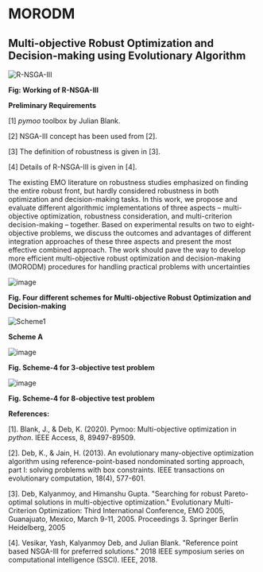 # MORODM
## Multi-objective Robust Optimization and Decision-making using Evolutionary Algorithm

![R-NSGA-III](https://github.com/deepanshuIITM/MORODM/assets/137225940/9004e11b-f8c1-41ee-84ab-c5df11a07198)

**Fig: Working of R-NSGA-III**


**Preliminary Requirements**

[1] _pymoo_ toolbox by Julian Blank.

[2] NSGA-III concept has been used from [2].

[3] The definition of robustness is given in [3].

[4] Details of R-NSGA-III is given in [4].

The existing EMO literature on robustness studies emphasized on finding the entire robust front, 
but hardly considered robustness in both optimization and decision-making tasks. In this work, 
we propose and evaluate different algorithmic implementations of three aspects – multi-objective 
optimization, robustness consideration, and multi-criterion decision-making – together. Based on 
experimental results on two to eight-objective problems, we discuss the outcomes and advantages of 
different integration approaches of these three aspects and present the most effective combined approach. 
The work should pave the way to develop more efficient multi-objective robust optimization and 
decision-making (MORODM) procedures for handling practical problems with uncertainties



![image](https://github.com/deepanshuIITM/MORODM/assets/137225940/a6b70478-b5fe-49b8-ae2b-4171e58dd96d)


**Fig. Four different schemes for Multi-objective Robust Optimization and Decision-making**

![Scheme1](https://github.com/deepanshuIITM/MORODM/assets/137225940/5ad1a0b6-f1d1-4771-a358-3352c71a648f|width=10)

**Scheme A**



![image](https://github.com/deepanshuIITM/MORODM/assets/137225940/3014226a-ce5b-48f5-b285-285315902056)


**Fig. Scheme-4 for 3-objective test problem**

![image](https://github.com/deepanshuIITM/MORODM/assets/137225940/79a1d45b-c9f5-4312-a54b-3111d53215f3)


**Fig. Scheme-4 for 8-objective test problem**


**References:**

[1]. Blank, J., & Deb, K. (2020). Pymoo: Multi-objective optimization in _python_. IEEE Access, 8, 89497-89509.

[2]. Deb, K., & Jain, H. (2013). An evolutionary many-objective optimization algorithm using reference-point-based nondominated sorting approach, part I: solving problems with box constraints. IEEE transactions on evolutionary computation, 18(4), 577-601.

[3]. Deb, Kalyanmoy, and Himanshu Gupta. "Searching for robust Pareto-optimal solutions in multi-objective optimization." Evolutionary Multi-Criterion Optimization: Third International Conference, EMO 2005, Guanajuato, Mexico, March 9-11, 2005. Proceedings 3. Springer Berlin Heidelberg, 2005

[4]. Vesikar, Yash, Kalyanmoy Deb, and Julian Blank. "Reference point based NSGA-III for preferred solutions." 2018 IEEE symposium series on computational intelligence (SSCI). IEEE, 2018.

